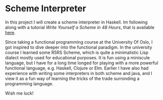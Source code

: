 # Scheme Interpreter

In this project I will create a scheme interpreter in Haskell. Im following along with a tutorial _Write Yourself a Scheme in 48 Hours_, that is available [here](https://en.wikibooks.org/wiki/Write_Yourself_a_Scheme_in_48_Hours).

Since taking a functional programming course at the University Of Oslo, I got inspired to dive deeper into the functional paradigm. In the university course I learned some R5RS Scheme, which is quite a minimalistic Lisp dialect mostly used for educational purposes. It is fun using a miniscule language, but I have for a long time longed for playing with a more powerful functional language, e.g. Haskell, Clojure or Elm. Earlier I have also had experience with writing some interpreters in both scheme and java, and I view it as a fun way of learning the tricks of the trade surronding a programming language.

Wish me luck!
